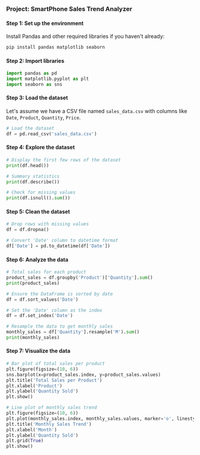 ### Project: SmartPhone Sales Trend Analyzer

#### Step 1: Set up the environment
Install Pandas and other required libraries if you haven't already:
```python
pip install pandas matplotlib seaborn
```

#### Step 2: Import libraries
```python
import pandas as pd
import matplotlib.pyplot as plt
import seaborn as sns
```

#### Step 3: Load the dataset
Let's assume we have a CSV file named `sales_data.csv` with columns like `Date`, `Product`, `Quantity`, `Price`.
```python
# Load the dataset
df = pd.read_csv('sales_data.csv')
```

#### Step 4: Explore the dataset
```python
# Display the first few rows of the dataset
print(df.head())

# Summary statistics
print(df.describe())

# Check for missing values
print(df.isnull().sum())
```

#### Step 5: Clean the dataset
```python
# Drop rows with missing values
df = df.dropna()

# Convert 'Date' column to datetime format
df['Date'] = pd.to_datetime(df['Date'])
```

#### Step 6: Analyze the data
```python
# Total sales for each product
product_sales = df.groupby('Product')['Quantity'].sum()
print(product_sales)

# Ensure the DataFrame is sorted by date
df = df.sort_values('Date')

# Set the 'Date' column as the index
df = df.set_index('Date')

# Resample the data to get monthly sales
monthly_sales = df['Quantity'].resample('M').sum()
print(monthly_sales)
```

#### Step 7: Visualize the data
```python
# Bar plot of total sales per product
plt.figure(figsize=(10, 6))
sns.barplot(x=product_sales.index, y=product_sales.values)
plt.title('Total Sales per Product')
plt.xlabel('Product')
plt.ylabel('Quantity Sold')
plt.show()

# Line plot of monthly sales trend
plt.figure(figsize=(10, 6))
plt.plot(monthly_sales.index, monthly_sales.values, marker='o', linestyle='-', color='b')
plt.title('Monthly Sales Trend')
plt.xlabel('Month')
plt.ylabel('Quantity Sold')
plt.grid(True)
plt.show()
```
